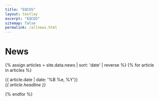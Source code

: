 ```yaml
---
title: "EQCOS"
layout: textlay
excerpt: "EQCOS"
sitemap: false
permalink: /allnews.html
---
```


# News

{% assign articles = site.data.news | sort: 'date' | reverse %}
{% for article in articles %}
<p>{{ article.date | date: '%B %e, %Y'}}<br>
<em>{{ article.headline }}</em></p>
{% endfor %}
